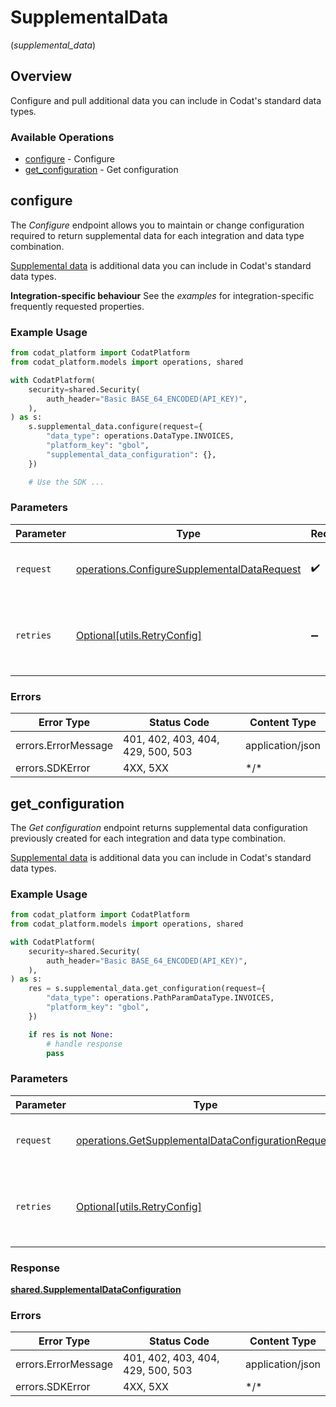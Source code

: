 # SupplementalData
(*supplemental_data*)

## Overview

Configure and pull additional data you can include in Codat's standard data types.

### Available Operations

* [configure](#configure) - Configure
* [get_configuration](#get_configuration) - Get configuration

## configure

The *Configure* endpoint allows you to maintain or change configuration required to return supplemental data for each integration and data type combination.

[Supplemental data](https://docs.codat.io/using-the-api/supplemental-data/overview) is additional data you can include in Codat's standard data types.

**Integration-specific behaviour**
See the *examples* for integration-specific frequently requested properties.

### Example Usage

```python
from codat_platform import CodatPlatform
from codat_platform.models import operations, shared

with CodatPlatform(
    security=shared.Security(
        auth_header="Basic BASE_64_ENCODED(API_KEY)",
    ),
) as s:
    s.supplemental_data.configure(request={
        "data_type": operations.DataType.INVOICES,
        "platform_key": "gbol",
        "supplemental_data_configuration": {},
    })

    # Use the SDK ...

```

### Parameters

| Parameter                                                                                                  | Type                                                                                                       | Required                                                                                                   | Description                                                                                                |
| ---------------------------------------------------------------------------------------------------------- | ---------------------------------------------------------------------------------------------------------- | ---------------------------------------------------------------------------------------------------------- | ---------------------------------------------------------------------------------------------------------- |
| `request`                                                                                                  | [operations.ConfigureSupplementalDataRequest](../../models/operations/configuresupplementaldatarequest.md) | :heavy_check_mark:                                                                                         | The request object to use for the request.                                                                 |
| `retries`                                                                                                  | [Optional[utils.RetryConfig]](../../models/utils/retryconfig.md)                                           | :heavy_minus_sign:                                                                                         | Configuration to override the default retry behavior of the client.                                        |

### Errors

| Error Type                        | Status Code                       | Content Type                      |
| --------------------------------- | --------------------------------- | --------------------------------- |
| errors.ErrorMessage               | 401, 402, 403, 404, 429, 500, 503 | application/json                  |
| errors.SDKError                   | 4XX, 5XX                          | \*/\*                             |

## get_configuration

The *Get configuration* endpoint returns supplemental data configuration previously created for each integration and data type combination.

[Supplemental data](https://docs.codat.io/using-the-api/supplemental-data/overview) is additional data you can include in Codat's standard data types.

### Example Usage

```python
from codat_platform import CodatPlatform
from codat_platform.models import operations, shared

with CodatPlatform(
    security=shared.Security(
        auth_header="Basic BASE_64_ENCODED(API_KEY)",
    ),
) as s:
    res = s.supplemental_data.get_configuration(request={
        "data_type": operations.PathParamDataType.INVOICES,
        "platform_key": "gbol",
    })

    if res is not None:
        # handle response
        pass

```

### Parameters

| Parameter                                                                                                                | Type                                                                                                                     | Required                                                                                                                 | Description                                                                                                              |
| ------------------------------------------------------------------------------------------------------------------------ | ------------------------------------------------------------------------------------------------------------------------ | ------------------------------------------------------------------------------------------------------------------------ | ------------------------------------------------------------------------------------------------------------------------ |
| `request`                                                                                                                | [operations.GetSupplementalDataConfigurationRequest](../../models/operations/getsupplementaldataconfigurationrequest.md) | :heavy_check_mark:                                                                                                       | The request object to use for the request.                                                                               |
| `retries`                                                                                                                | [Optional[utils.RetryConfig]](../../models/utils/retryconfig.md)                                                         | :heavy_minus_sign:                                                                                                       | Configuration to override the default retry behavior of the client.                                                      |

### Response

**[shared.SupplementalDataConfiguration](../../models/shared/supplementaldataconfiguration.md)**

### Errors

| Error Type                        | Status Code                       | Content Type                      |
| --------------------------------- | --------------------------------- | --------------------------------- |
| errors.ErrorMessage               | 401, 402, 403, 404, 429, 500, 503 | application/json                  |
| errors.SDKError                   | 4XX, 5XX                          | \*/\*                             |